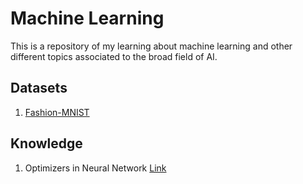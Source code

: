 # Machine Learning

This is a repository of my learning about machine learning and other different topics associated to the broad field of AI.

## Datasets

1. [Fashion-MNIST](/Fashion-MNIST)

## Knowledge

1. Optimizers in Neural Network [Link](Optimizer.md)